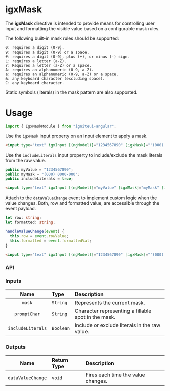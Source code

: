 # igxMask

The **igxMask** directive is intended to provide means for controlling user input and formatting the visible value based on a configurable mask rules.

The following built-in mask rules should be supported:

    0: requires a digit (0-9).
    9: requires a digit (0-9) or a space.
    #: requires a digit (0-9), plus (+), or minus (-) sign.
    L: requires a letter (a-Z).
    ?: Requires a letter (a-Z) or a space.
    A: requires an alphanumeric (0-9, a-Z).
    a: requires an alphanumeric (0-9, a-Z) or a space.
    &: any keyboard character (excluding space).
    C: any keyboard character.

Static symbols (literals) in the mask pattern are also supported.

# Usage
```typescript
import { IgxMaskModule } from "igniteui-angular";
```

Use the `igxMask` input property on an input element to apply a mask.
```html
<input type="text" igxInput [(ngModel)]="1234567890" [igxMask]="'(000) 0000-000'"/>
```

Use the `includeLiterals` input property to include/exclude the mask literals from the raw value.
```typescript
public myValue = "1234567890";
public myMask = "(000) 0000-000";
public includeLiterals = true;
```
```html
<input type="text" igxInput [(ngModel)]="myValue" [igxMask]="myMask" [includeLiterals]="includeLiterals"/>
```

Attach to the `dataValueChange` event to implement custom logic when the value changes. Both, row and formatted value, are accessible through the event payload.
```typescript
let row: string;
let formatted: string;

handleValueChange(event) {
  this.row = event.rowValue;
  this.formatted = event.formattedVal;
}
```
```html
<input type="text" igxInput [(ngModel)]="1234567890" [igxMask]="'(000) 0000-000'" (dataValueChange)="handleValueChange($event)"/>
```

### API

### Inputs
| Name       |      Type      |  Description |
|:----------:|:-------------|:------|
| `mask`| `String` | Represents the current mask. |
| `promptChar`| `String` | Character representing a fillable spot in the mask. |
| `includeLiterals`| `Boolean` | Include or exclude literals in the raw value. |

### Outputs
| Name | Return Type | Description |
|:--:|:---|:---|
| `dataValueChange` | `void` | Fires each time the value changes. |

